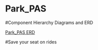 # Park_PAS

#Component Hierarchy Diagrams and ERD

[Park_PAS ERD](https://drive.google.com/file/d/1QIsaN5S_yhTyKPSzK3vC2qWXbGoT2zoH/view?usp=sharing)

#Save your seat on rides
